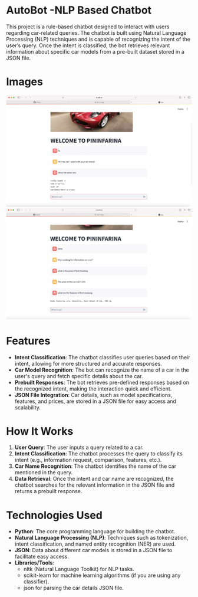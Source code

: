 # AutoBot -NLP Based Chatbot

This project is a rule-based chatbot designed to interact with users regarding car-related queries. The chatbot is built using Natural Language Processing (NLP) techniques and is capable of recognizing the intent of the user’s query. Once the intent is classified, the bot retrieves relevant information about specific car models from a pre-built dataset stored in a JSON file.

# Images

![Alt text](Images/img1.png)
![Alt text](Images/img2.png)

# Features

- **Intent Classification**: The chatbot classifies user queries based on their intent, allowing for more structured and accurate responses.
- **Car Model Recognition**: The bot can recognize the name of a car in the user's query and fetch specific details about the car.
- **Prebuilt Responses**: The bot retrieves pre-defined responses based on the recognized intent, making the interaction quick and efficient.
- **JSON File Integration**: Car details, such as model specifications, features, and prices, are stored in a JSON file for easy access and scalability.

# How It Works

1. **User Query**: The user inputs a query related to a car.
2. **Intent Classification**: The chatbot processes the query to classify its intent (e.g., information request, comparison, features, etc.).
3. **Car Name Recognition**: The chatbot identifies the name of the car mentioned in the query.
4. **Data Retrieval**: Once the intent and car name are recognized, the chatbot searches for the relevant information in the JSON file and returns a prebuilt response.
   
# Technologies Used

- **Python**: The core programming language for building the chatbot.
- **Natural Language Processing (NLP)**: Techniques such as tokenization, intent classification, and named entity recognition (NER) are used.
- **JSON**: Data about different car models is stored in a JSON file to facilitate easy access.
- **Libraries/Tools**:
  - nltk (Natural Language Toolkit) for NLP tasks.
  - scikit-learn for machine learning algorithms (if you are using any classifier).
  - json for parsing the car details JSON file.
  
